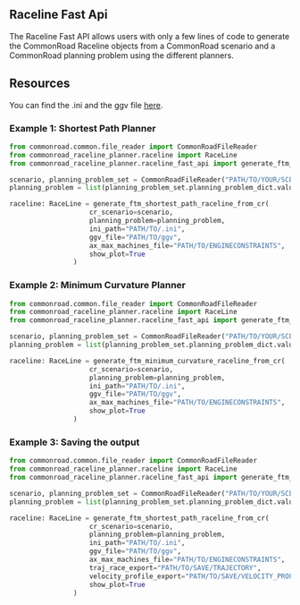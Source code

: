 ## Raceline Fast Api
The Raceline Fast API allows users with only a few lines of code to generate the CommonRoad Raceline objects from a 
CommonRoad scenario and a CommonRoad planning problem using the different planners.

## Resources 
You can find the .ini and the ggv file [here](https://github.com/TUMFTM/global_racetrajectory_optimization/tree/master/inputs).



### Example 1: Shortest Path Planner


```Python
from commonroad.common.file_reader import CommonRoadFileReader
from commonroad_raceline_planner.raceline import RaceLine
from commonroad_raceline_planner.raceline_fast_api import generate_ftm_shortest_path_raceline_from_cr

scenario, planning_problem_set = CommonRoadFileReader("PATH/TO/YOUR/SCENARIO").open()
planning_problem = list(planning_problem_set.planning_problem_dict.values())[0]

raceline: RaceLine = generate_ftm_shortest_path_raceline_from_cr(
                    cr_scenario=scenario,
                    planning_problem=planning_problem,
                    ini_path="PATH/TO/.ini",
                    ggv_file="PATH/TO/ggv",
                    ax_max_machines_file="PATH/TO/ENGINECONSTRAINTS",
                    show_plot=True
                )
```


### Example 2: Minimum Curvature Planner

```Python
from commonroad.common.file_reader import CommonRoadFileReader
from commonroad_raceline_planner.raceline import RaceLine
from commonroad_raceline_planner.raceline_fast_api import generate_ftm_minimum_curvature_raceline_from_cr

scenario, planning_problem_set = CommonRoadFileReader("PATH/TO/YOUR/SCENARIO").open()
planning_problem = list(planning_problem_set.planning_problem_dict.values())[0]

raceline: RaceLine = generate_ftm_minimum_curvature_raceline_from_cr(
                    cr_scenario=scenario,
                    planning_problem=planning_problem,
                    ini_path="PATH/TO/.ini",
                    ggv_file="PATH/TO/ggv",
                    ax_max_machines_file="PATH/TO/ENGINECONSTRAINTS",
                    show_plot=True
                )
```


### Example 3: Saving the output

```Python
from commonroad.common.file_reader import CommonRoadFileReader
from commonroad_raceline_planner.raceline import RaceLine
from commonroad_raceline_planner.raceline_fast_api import generate_ftm_shortest_path_raceline_from_cr

scenario, planning_problem_set = CommonRoadFileReader("PATH/TO/YOUR/SCENARIO").open()
planning_problem = list(planning_problem_set.planning_problem_dict.values())[0]

raceline: RaceLine = generate_ftm_shortest_path_raceline_from_cr(
                    cr_scenario=scenario,
                    planning_problem=planning_problem,
                    ini_path="PATH/TO/.ini",
                    ggv_file="PATH/TO/ggv",
                    ax_max_machines_file="PATH/TO/ENGINECONSTRAINTS",
                    traj_race_export="PATH/TO/SAVE/TRAJECTORY",
                    velocity_profile_export="PATH/TO/SAVE/VELOCITY_PROFILE",
                    show_plot=True
                )
```